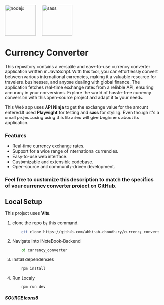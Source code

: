 <div style="display:flex;">
  <img style="margin-right:20px;" width="100" height="100" src="https://img.icons8.com/windows/100/12B886/nodejs.png" alt="nodejs"/>
  <img style="margin-right:20px;" width="100" height="100" src="https://img.icons8.com/color/100/sass.png" alt="sass"/>
</div>

# Currency Converter

  This repository contains a versatile and easy-to-use currency converter application written in JavaScript. With this tool, you can effortlessly convert between various international currencies, making it a valuable resource for travelers, businesses, and anyone dealing with global finance. The application fetches real-time exchange rates from a reliable API, ensuring accuracy in your conversions. 
  Explore the world of hassle-free currency conversion with this open-source project and adapt it to your needs.

  This Web app uses  **API Ninja** to get the exchange value for the amount entered.It used **Playwight** for testing and **sass** for styling. Even though it's a small project.using using this libraries will give beginners about its application.
  
  ### Features

  - Real-time currency exchange rates.
  - Support for a wide range of international currencies.
  - Easy-to-use web interface.
  - Customizable and extensible codebase.
  - Open-source and community-driven development.

### Feel free to customize this description to match the specifics of your currency converter project on GitHub.  

## Local Setup

This project uses **Vite**.

1. clone the repo by this command.
    ``` bash
        git clone https://github.com/abhinab-choudhury/currency_converter.git
    ```
2. Navigate into iNoteBook-Backend
    ``` bash
        cd currency_converter
    ```
3. install dependencies
    ``` bash
        npm install
    ```
4. Run Localy
    ``` bash
        npm run dev
    ```


##### SOURCE  <a href="https://icons8.com">Icons8</a>
